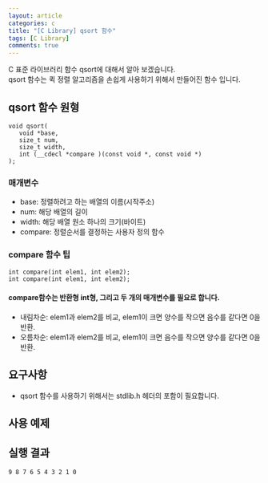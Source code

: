 ```yaml
---
layout: article
categories: c
title: "[C Library] qsort 함수"
tags: [C Library]
comments: true
---
```


C 표준 라이브러리 함수 qsort에 대해서 알아 보겠습니다.<br>
qsort 함수는 퀵 정렬 알고리즘을 손쉽게 사용하기 위해서 만들어진 함수 입니다.

## qsort 함수 원형
```
void qsort(
   void *base,
   size_t num,
   size_t width,
   int (__cdecl *compare )(const void *, const void *)
);
```
### 매개변수
- base: 정렬하려고 하는 배열의 이름(시작주소)
- num: 해당 배열의 길이
- width: 해당 배열 원소 하나의 크기(바이트)
- compare: 정렬순서를 결정하는 사용자 정의 함수

### compare 함수  팁
```
int compare(int elem1, int elem2);
int compare(int elem1, int elem2);
```
#### compare함수는 반환형 int형, 그리고 두 개의 매개변수를 필요로 합니다.
- 내림차순: elem1과 elem2를 비교, elem1이 크면 양수를 작으면 음수를 같다면 0을 반환.
- 오름차순: elem1과 elem2를 비교, elem1이 크면 음수를 작으면 양수를 같다면 0을 반환.

## 요구사항
- qsort 함수를 사용하기 위해서는 stdlib.h 헤더의 포함이 필요합니다.

## 사용 예제
<script src="https://gist.github.com/junbly/4707b803b7d381184e4c1ba8c61b01f3.js"></script>

## 실행 결과
```
9 8 7 6 5 4 3 2 1 0
```
<br>
